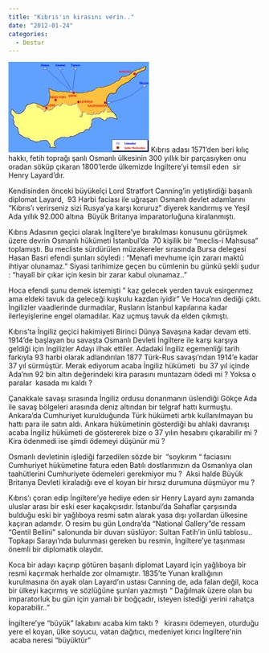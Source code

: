 ```yaml
---
title: "Kıbrıs'ın kirasını verin.."
date: "2012-01-24"
categories: 
  - Destur
---
```


[![kibris.jpg](../uploads/2012/01/kibris.jpg)](../uploads/2012/01/kibris.jpg "kibris.jpg") Kıbrıs adası 1571’den beri kılıç hakkı, fetih toprağı şanlı Osmanlı ülkesinin 300 yıllık bir parçasıyken onu oradan söküp çıkaran 1800’lerde ülkemizde İngiltere’yi temsil eden  sir Henry Layard’dır.

Kendisinden önceki büyükelçi Lord Stratfort Canning’in yetiştirdiği başarılı diplomat Layard,  93 Harbi faciası ile uğraşan Osmanlı devlet adamlarını “Kıbrıs’ı verirseniz sizi Rusya’ya karşı koruruz” diyerek kandırmış ve Yeşil Ada yıllık 92.000 altına  Büyük Britanya imparatorluğuna kiralanmıştı.

Kıbrıs Adasının geçici olarak İngiltere’ye bırakılması konusunu görüşmek üzere devrin Osmanlı hükümeti İstanbul’da  70 kişilik bir “meclis-i Mahsusa” toplamıştı. Bu mecliste sürdürülen müzakereler sırasında Bursa delegesi Hasan Basri efendi şunları söyledi : “Menafi mevhume için zararı maktû ihtiyar olunamaz.” Siyasi tarihimize geçen bu cümlenin bu günkü şekli şudur : “hayalî bir çıkar için kesin bir zarar kabul olunamaz..”

Hoca efendi şunu demek istemişti “ kaz gelecek yerden tavuk esirgenmez ama eldeki tavuk da geleceği kuşkulu kazdan iyidir” Ve Hoca’nın dediği çıktı. İngilizler vaadlerinde durmadılar, Rusların İstanbul kapılarına kadar ilerleyişlerine engel olamadılar. Kaz uçmuş tavuk da elden çıkmıştı.

Kıbrıs’ta İngiliz geçici hakimiyeti Birinci Dünya Savaşına kadar devam etti. 1914’de başlayan bu savaşta Osmanlı Devleti İngiltere ile karşı karşıya geldiği için İngilizler Adayı ilhak ettiler. Adadaki İngiliz egemenliği tarih farkıyla 93 harbi olarak adlandırılan 1877 Türk-Rus savaşı’ndan 1914’e kadar 37 yıl sürmüştür. Merak ediyorum acaba İngiliz hükümeti  bu 37 yıl içinde Ada’nın 92 bin altın değerindeki kira parasını muntazam ödedi mi ? Yoksa o paralar  kasada mı kaldı ?

Çanakkale savaşı sırasında İngiliz ordusu donanmanın üslendiği Gökçe Ada ile savaş bölgeleri arasında deniz altından bir telgraf hattı kurmuştu. Ankara’da Cumhuriyet kurulduğunda Türk hükümeti artık kullanılmayan bu hattı para ile satın aldı. Ankara hükümetinin gösterdiği bu ahlaki davranışı acaba İngiliz hükümeti de göstererek bize o 37 yılın hesabını çıkarabilir mi ? Kira ödenmedi ise şimdi ödemeyi düşünür mü ?

Osmanlı devletinin işlediği farzedilen sözde bir  “soykırım “ faciasını Cumhuriyet hükümetine fatura eden Batılı dostlarımızın da Osmanlıya olan taahütlerini Cumhuriyete ödemeleri gerekmiyor mu ?  Aksi halde Büyük Britanya Devleti kiraladığı eve el koyan bir hırsız durumuna düşmüyor mu ?

Kıbrıs’ı çoran edip İngiltere’ye hediye eden sir Henry Layard aynı zamanda uluslar arası bir eski eser kaçakçısıdır. İstanbul’da Sahaflar çarşısında bulduğu eski bir yağlıboya resmi satın alarak yasa dışı yollardan ülkesine kaçıran adamdır. O resim bu gün Londra’da “National Gallery”de ressam “Gentil Bellini” salonunda bir duvarı süslüyor: Sultan Fatih’in ünlü tablosu.. Topkapı Sarayı’nda bulunması gereken bu resmin, İngiltere’ye taşınması önemli bir diplomatik olaydır.

Koca bir adayı kaçırıp götüren başarılı diplomat Layard için yağlıboya bir resmi kaçırmak herhalde zor olmamıştır. 1835’te Yunan krallığının kurulmasına ön ayak olan Layard’ın ustası Canning de, ada falan değil, koca bir ülkeyi kaçırmış ve sözlüğüne şunları yazmıştı “ Dağılmak üzere olan bu imparatorluk bu gün için yamalı bir boğçadır, isteyen istediği yerini rahatça koparabilir..” 

İngiltere’ye “büyük” lakabını acaba kim taktı ?   kirasını ödemeyen, oturduğu yere el koyan, ülke soyucu, vatan dağıtıcı, medeniyet kırıcı İngiltere'nin  acaba neresi “büyüktür”
